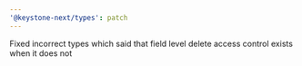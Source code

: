 ```yaml
---
'@keystone-next/types': patch
---
```


Fixed incorrect types which said that field level delete access control exists when it does not
